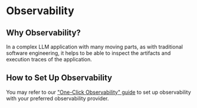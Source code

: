 # Observability
## Why Observability?

In a complex LLM application with many moving parts, as with traditional software engineering, it helps to be able to inspect the artifacts and execution traces of the application.

## How to Set Up Observability

You may refer to our ["One-Click Observability" guide](one-click-observability) to set up observability with your preferred observability provider.
